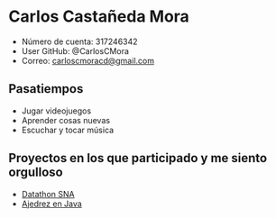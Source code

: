 # Carlos Castañeda Mora

- Número de cuenta: 317246342
- User GitHub: @CarlosCMora
- Correo: carloscmoracd@gmail.com

## Pasatiempos

- Jugar videojuegos
- Aprender cosas nuevas
- Escuchar y tocar música

## Proyectos en los que participado y me siento orgulloso

- [Datathon SNA](https://github.com/FredinVazquez/Datathon2024_AtleticoDelIIMAS.git)
- [Ajedrez en Java](https://github.com/CarlosCMora/Proyecto1POO)